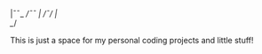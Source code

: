 |¯¯\_     _/¯¯
|    \/¯\/
|  
\__/

This is just a space for my personal coding projects and little stuff!
